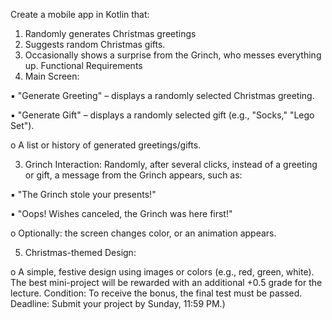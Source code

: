 Create a mobile app in Kotlin that: 
1. Randomly generates Christmas greetings  
2. Suggests random Christmas gifts. 
3. Occasionally shows a surprise from the Grinch, who messes everything up. 
Functional Requirements 
1. Main Screen:

▪ "Generate Greeting" – displays a randomly selected Christmas 
greeting. 

▪ "Generate Gift" – displays a randomly selected gift (e.g., "Socks," 
"Lego Set"). 

o A list or history of generated greetings/gifts. 

3. Grinch Interaction: 
Randomly, after several clicks, instead of a greeting or gift, a message from the Grinch appears, 
such as:

▪ "The Grinch stole your presents!" 

▪ "Oops! Wishes canceled, the Grinch was here first!" 

o Optionally: the screen changes color, or an animation appears. 

5. Christmas-themed Design:

o A simple, festive design using images or colors (e.g., red, green, white). 
The best mini-project will be rewarded with an additional +0.5 grade for the lecture. 
Condition: To receive the bonus, the final test must be passed. 
Deadline: Submit your project by Sunday, 11:59 PM.)
